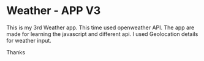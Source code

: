 # Weather - APP V3
This is my 3rd Weather app. This time used openweather API. The app are made for learning the javascript and different api. 
I used Geolocation details for weather input.

Thanks
